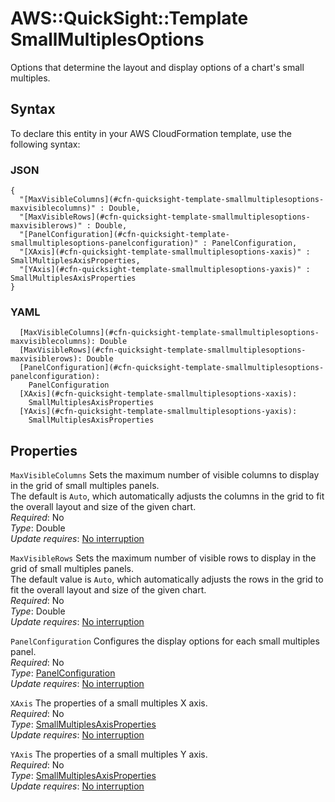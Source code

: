 # AWS::QuickSight::Template SmallMultiplesOptions<a name="aws-properties-quicksight-template-smallmultiplesoptions"></a>

Options that determine the layout and display options of a chart's small multiples\.

## Syntax<a name="aws-properties-quicksight-template-smallmultiplesoptions-syntax"></a>

To declare this entity in your AWS CloudFormation template, use the following syntax:

### JSON<a name="aws-properties-quicksight-template-smallmultiplesoptions-syntax.json"></a>

```
{
  "[MaxVisibleColumns](#cfn-quicksight-template-smallmultiplesoptions-maxvisiblecolumns)" : Double,
  "[MaxVisibleRows](#cfn-quicksight-template-smallmultiplesoptions-maxvisiblerows)" : Double,
  "[PanelConfiguration](#cfn-quicksight-template-smallmultiplesoptions-panelconfiguration)" : PanelConfiguration,
  "[XAxis](#cfn-quicksight-template-smallmultiplesoptions-xaxis)" : SmallMultiplesAxisProperties,
  "[YAxis](#cfn-quicksight-template-smallmultiplesoptions-yaxis)" : SmallMultiplesAxisProperties
}
```

### YAML<a name="aws-properties-quicksight-template-smallmultiplesoptions-syntax.yaml"></a>

```
  [MaxVisibleColumns](#cfn-quicksight-template-smallmultiplesoptions-maxvisiblecolumns): Double
  [MaxVisibleRows](#cfn-quicksight-template-smallmultiplesoptions-maxvisiblerows): Double
  [PanelConfiguration](#cfn-quicksight-template-smallmultiplesoptions-panelconfiguration): 
    PanelConfiguration
  [XAxis](#cfn-quicksight-template-smallmultiplesoptions-xaxis): 
    SmallMultiplesAxisProperties
  [YAxis](#cfn-quicksight-template-smallmultiplesoptions-yaxis): 
    SmallMultiplesAxisProperties
```

## Properties<a name="aws-properties-quicksight-template-smallmultiplesoptions-properties"></a>

`MaxVisibleColumns`  <a name="cfn-quicksight-template-smallmultiplesoptions-maxvisiblecolumns"></a>
Sets the maximum number of visible columns to display in the grid of small multiples panels\.  
The default is `Auto`, which automatically adjusts the columns in the grid to fit the overall layout and size of the given chart\.  
*Required*: No  
*Type*: Double  
*Update requires*: [No interruption](https://docs.aws.amazon.com/AWSCloudFormation/latest/UserGuide/using-cfn-updating-stacks-update-behaviors.html#update-no-interrupt)

`MaxVisibleRows`  <a name="cfn-quicksight-template-smallmultiplesoptions-maxvisiblerows"></a>
Sets the maximum number of visible rows to display in the grid of small multiples panels\.  
The default value is `Auto`, which automatically adjusts the rows in the grid to fit the overall layout and size of the given chart\.  
*Required*: No  
*Type*: Double  
*Update requires*: [No interruption](https://docs.aws.amazon.com/AWSCloudFormation/latest/UserGuide/using-cfn-updating-stacks-update-behaviors.html#update-no-interrupt)

`PanelConfiguration`  <a name="cfn-quicksight-template-smallmultiplesoptions-panelconfiguration"></a>
Configures the display options for each small multiples panel\.  
*Required*: No  
*Type*: [PanelConfiguration](aws-properties-quicksight-template-panelconfiguration.md)  
*Update requires*: [No interruption](https://docs.aws.amazon.com/AWSCloudFormation/latest/UserGuide/using-cfn-updating-stacks-update-behaviors.html#update-no-interrupt)

`XAxis`  <a name="cfn-quicksight-template-smallmultiplesoptions-xaxis"></a>
The properties of a small multiples X axis\.  
*Required*: No  
*Type*: [SmallMultiplesAxisProperties](aws-properties-quicksight-template-smallmultiplesaxisproperties.md)  
*Update requires*: [No interruption](https://docs.aws.amazon.com/AWSCloudFormation/latest/UserGuide/using-cfn-updating-stacks-update-behaviors.html#update-no-interrupt)

`YAxis`  <a name="cfn-quicksight-template-smallmultiplesoptions-yaxis"></a>
The properties of a small multiples Y axis\.  
*Required*: No  
*Type*: [SmallMultiplesAxisProperties](aws-properties-quicksight-template-smallmultiplesaxisproperties.md)  
*Update requires*: [No interruption](https://docs.aws.amazon.com/AWSCloudFormation/latest/UserGuide/using-cfn-updating-stacks-update-behaviors.html#update-no-interrupt)